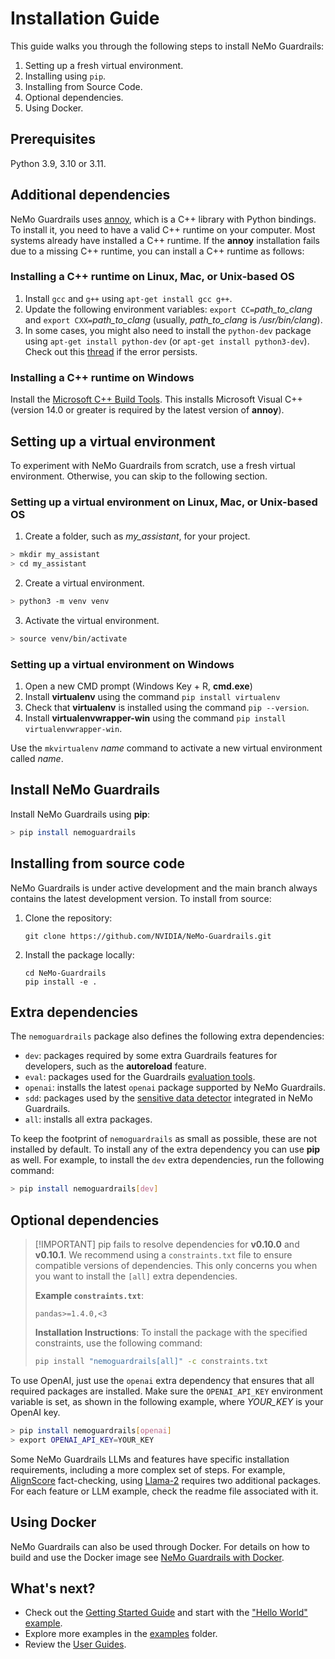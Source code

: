 # Installation Guide

This guide walks you through the following steps to install NeMo Guardrails:

1. Setting up a fresh virtual environment.
2. Installing using `pip`.
3. Installing from Source Code.
4. Optional dependencies.
5. Using Docker.

## Prerequisites

Python 3.9, 3.10 or 3.11.

## Additional dependencies

NeMo Guardrails uses [annoy](https://github.com/spotify/annoy), which is a C++ library with Python bindings. To install it, you need to have a valid C++ runtime on your computer.
Most systems already have installed a C++ runtime. If the **annoy** installation fails due to a missing C++ runtime, you can install a C++ runtime as follows:

### Installing a C++ runtime on Linux, Mac, or Unix-based OS

  1. Install `gcc` and `g++` using `apt-get install gcc g++`.
  2. Update the following environment variables: `export CC=`*path_to_clang* and `export CXX=`*path_to_clang* (usually, *path_to_clang* is */usr/bin/clang*).
  3. In some cases, you might also need to install the `python-dev` package using `apt-get install python-dev` (or `apt-get install python3-dev`). Check out this [thread](https://stackoverflow.com/questions/21530577/fatal-error-python-h-no-such-file-or-directory) if the error persists.

### Installing a C++ runtime on Windows

Install the [Microsoft C++ Build Tools](https://visualstudio.microsoft.com/visual-cpp-build-tools/). This installs Microsoft Visual C++ (version 14.0 or greater is required by the latest version of **annoy**).

## Setting up a virtual environment

To experiment with NeMo Guardrails from scratch, use a fresh virtual environment. Otherwise, you can skip to the following section.

### Setting up a virtual environment on Linux, Mac, or Unix-based OS

1. Create a folder, such as *my_assistant*, for your project.

 ```bash
 > mkdir my_assistant
 > cd my_assistant
 ```

2. Create a virtual environment.

 ```bash
 > python3 -m venv venv
 ```

3. Activate the virtual environment.

 ```bash
 > source venv/bin/activate
 ```

### Setting up a virtual environment on Windows

1. Open a new CMD prompt (Windows Key + R, **cmd.exe**)
2. Install **virtualenv** using the command `pip install virtualenv`
3. Check that **virtualenv** is installed using the command `pip --version`.
4. Install **virtualenvwrapper-win** using the command `pip install virtualenvwrapper-win`.

Use the `mkvirtualenv` *name* command to activate a new virtual environment called *name*.

## Install NeMo Guardrails

Install NeMo Guardrails using **pip**:

 ```bash
 > pip install nemoguardrails
 ```

## Installing from source code

NeMo Guardrails is under active development and the main branch always contains the latest development version. To install from source:

1. Clone the repository:

   ```
   git clone https://github.com/NVIDIA/NeMo-Guardrails.git
   ```

2. Install the package locally:

   ```
   cd NeMo-Guardrails
   pip install -e .
   ```

## Extra dependencies

The `nemoguardrails` package also defines the following extra dependencies:

- `dev`: packages required by some extra Guardrails features for developers, such as the **autoreload** feature.
- `eval`: packages used for the Guardrails [evaluation tools](../../nemoguardrails/evaluate/README.md).
- `openai`: installs the latest `openai` package supported by NeMo Guardrails.
- `sdd`: packages used by the [sensitive data detector](../user_guides/guardrails-library.md#sensitive-data-detection) integrated in NeMo Guardrails.
- `all`: installs all extra packages.

To keep the footprint of `nemoguardrails` as small as possible, these are not installed by default. To install any of the extra dependency you can use **pip** as well. For example, to install the `dev` extra dependencies, run the following command:

```bash
> pip install nemoguardrails[dev]
```

## Optional dependencies
>
> [!IMPORTANT]
> pip fails to resolve dependencies for **v0.10.0** and **v0.10.1**. We recommend using a `constraints.txt` file to ensure compatible versions of dependencies. This only concerns you when you want to install the `[all]` extra dependencies.
>
> **Example `constraints.txt`**:
>
> ```
> pandas>=1.4.0,<3
> ```
>
> **Installation Instructions**:
> To install the package with the specified constraints, use the following command:
>
> ```sh
> pip install "nemoguardrails[all]" -c constraints.txt
> ```

To use OpenAI, just use the `openai` extra dependency that ensures that all required packages are installed.
Make sure the `OPENAI_API_KEY` environment variable is set,
as shown in the following example, where *YOUR_KEY* is your OpenAI key.

 ```bash
 > pip install nemoguardrails[openai]
 > export OPENAI_API_KEY=YOUR_KEY
```

Some NeMo Guardrails LLMs and features have specific installation requirements, including a more complex set of steps. For example, [AlignScore](../user_guides/advanced/align_score_deployment.md) fact-checking, using [Llama-2](../../examples/configs/llm/hf_pipeline_llama2/README.md) requires two additional packages.
For each feature or LLM example, check the readme file associated with it.

## Using Docker

NeMo Guardrails can also be used through Docker. For details on how to build and use the Docker image see [NeMo Guardrails with Docker](../user_guides/advanced/using-docker.md).

## What's next?

- Check out the [Getting Started Guide](../getting_started/README.md) and start with the ["Hello World" example](../getting_started/1_hello_world/README.md).
- Explore more examples in the [examples](https://github.com/NVIDIA/NeMo-Guardrails/tree/develop/examples) folder.
- Review the [User Guides](../README.md).
